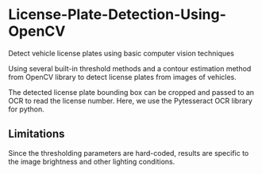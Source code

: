 # License-Plate-Detection-Using-OpenCV
Detect vehicle license plates using basic computer vision techniques

Using several built-in threshold methods and a contour estimation method from OpenCV library to detect license plates from images of vehicles.

The detected license plate bounding box can be cropped and passed to an OCR to read the license number. Here, we use the Pytesseract OCR library for python.

## Limitations

Since the thresholding parameters are hard-coded, results are specific to the image brightness and other lighting conditions.
